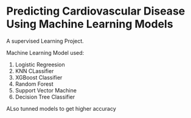 # Predicting Cardiovascular Disease Using Machine Learning Models

A supervised Learning Project.

Machine Learning Model used:
1. Logistic Regreesion
2. KNN CLassifier
3. XGBoost Classifier
4. Random Forest
5. Support Vector Machine
6. Decision Tree Classifier

ALso tunned models to get higher accuracy 
